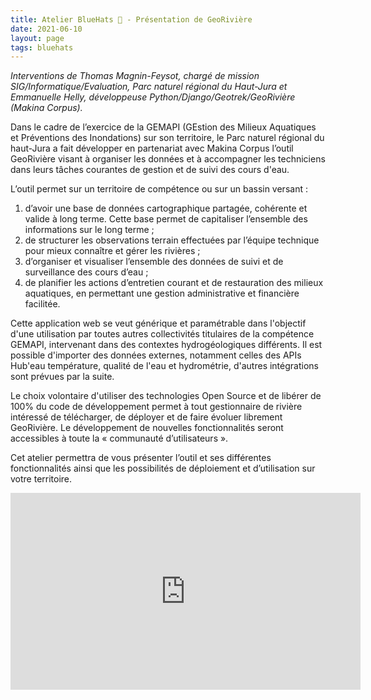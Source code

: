 ```yaml
---
title: Atelier BlueHats 🧢 - Présentation de GeoRivière
date: 2021-06-10
layout: page
tags: bluehats
---
```


*Interventions de Thomas Magnin-Feysot, chargé de mission SIG/Informatique/Evaluation, Parc naturel régional du Haut-Jura et Emmanuelle Helly, développeuse Python/Django/Geotrek/GeoRivière (Makina Corpus).*

Dans le cadre de l’exercice de la GEMAPI (GEstion des Milieux Aquatiques et Préventions des Inondations) sur son territoire, le Parc naturel régional du haut-Jura a fait développer en partenariat avec Makina Corpus l’outil GeoRivière visant à organiser les données et à accompagner les techniciens dans leurs tâches courantes de gestion et de suivi des cours d'eau.

L’outil permet sur un territoire de compétence ou sur un bassin versant :

1. d’avoir une base de données cartographique partagée, cohérente et valide à long terme. Cette base permet de capitaliser l’ensemble des informations sur le long terme ;
2. de structurer les observations terrain effectuées par l’équipe technique pour mieux connaître et gérer les rivières ;
3. d’organiser et visualiser l’ensemble des données de suivi et de surveillance des cours d’eau ;
4. de planifier les actions d’entretien courant et de restauration des milieux aquatiques, en permettant une gestion administrative et financière facilitée.

Cette application web se veut générique et paramétrable dans l'objectif d'une utilisation par toutes autres collectivités titulaires de la compétence GEMAPI, intervenant dans des contextes hydrogéologiques différents. Il est possible d'importer des données externes, notamment celles des APIs Hub'eau température, qualité de l'eau et hydrométrie, d'autres intégrations sont prévues par la suite.

Le choix volontaire d'utiliser des technologies Open Source et de libérer de 100% du code de développement permet à tout gestionnaire de rivière intéressé de télécharger, de déployer et de faire évoluer librement GeoRivière. Le développement de nouvelles fonctionnalités seront accessibles à toute la « communauté d’utilisateurs ».

Cet atelier permettra de vous présenter l’outil et ses différentes fonctionnalités ainsi que les possibilités de déploiement et d’utilisation sur votre territoire.

<iframe title="Atelier BlueHats - Présentation de GeoRivière" src="https://tube.numerique.gouv.fr/videos/embed/106e1983-ef96-49dd-bbe3-d708886c84b1" allowfullscreen="" sandbox="allow-same-origin allow-scripts allow-popups" width="560" height="315" frameborder="0"></iframe>
